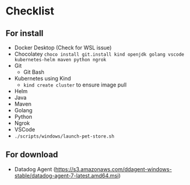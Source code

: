 # Checklist

## For install

- Docker Desktop (Check for WSL issue)
- Chocolatey
  `choco install git.install kind openjdk golang vscode kubernetes-helm maven python ngrok`
- Git
  - Git Bash
- Kubernetes using Kind
  - `kind create cluster` to ensure image pull
- Helm
- Java
- Maven
- Golang
- Python
- Ngrok
- VSCode
- `./scripts/windows/launch-pet-store.sh`

## For download

- Datadog Agent (https://s3.amazonaws.com/ddagent-windows-stable/datadog-agent-7-latest.amd64.msi)
